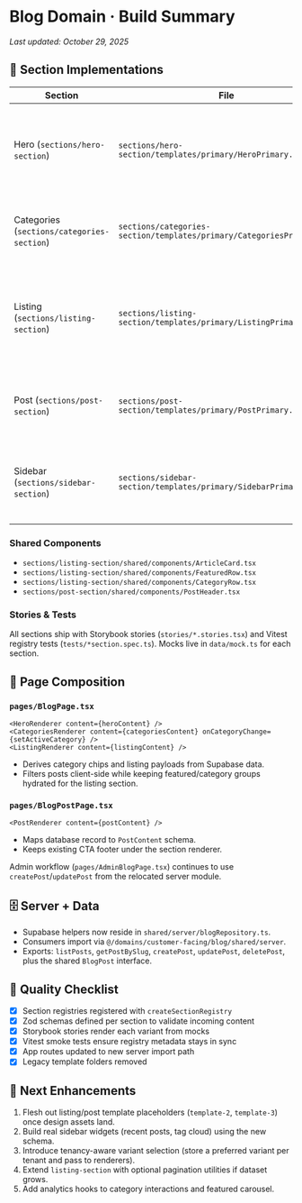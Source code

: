 # Blog Domain · Build Summary

_Last updated: October 29, 2025_

## 🧱 Section Implementations

| Section | File | Highlights |
| --- | --- | --- |
| Hero (`sections/hero-section`) | `sections/hero-section/templates/primary/HeroPrimary.tsx` | Full-bleed hero with gradient overlay, uses shared `SectionHeading`, optional background image + pill copy |
| Categories (`sections/categories-section`) | `sections/categories-section/templates/primary/CategoriesPrimary.tsx` | Badge-based filter pills, active state styling, accepts `onCategoryChange` callback |
| Listing (`sections/listing-section`) | `sections/listing-section/templates/primary/ListingPrimary.tsx` | Featured carousel + category rows + grid feed, reuses `ArticleCard`, `FeaturedRow`, `CategoryRow`, handles empty state copy |
| Post (`sections/post-section`) | `sections/post-section/templates/primary/PostPrimary.tsx` | Uses shared `PostHeader`, typography-rich article body, CTA footer retains existing links |
| Sidebar (`sections/sidebar-section`) | `sections/sidebar-section/templates/primary/SidebarPrimary.tsx` | Widget stack driven by structured data, placeholder variants available for future designs |

### Shared Components
- `sections/listing-section/shared/components/ArticleCard.tsx`
- `sections/listing-section/shared/components/FeaturedRow.tsx`
- `sections/listing-section/shared/components/CategoryRow.tsx`
- `sections/post-section/shared/components/PostHeader.tsx`

### Stories & Tests
All sections ship with Storybook stories (`stories/*.stories.tsx`) and Vitest registry tests (`tests/*section.spec.ts`). Mocks live in `data/mock.ts` for each section.

## 📄 Page Composition

### `pages/BlogPage.tsx`
```tsx
<HeroRenderer content={heroContent} />
<CategoriesRenderer content={categoriesContent} onCategoryChange={setActiveCategory} />
<ListingRenderer content={listingContent} />
```
- Derives category chips and listing payloads from Supabase data.
- Filters posts client-side while keeping featured/category groups hydrated for the listing section.

### `pages/BlogPostPage.tsx`
```tsx
<PostRenderer content={postContent} />
```
- Maps database record to `PostContent` schema.
- Keeps existing CTA footer under the section renderer.

Admin workflow (`pages/AdminBlogPage.tsx`) continues to use `createPost`/`updatePost` from the relocated server module.

## 🗄️ Server + Data

- Supabase helpers now reside in `shared/server/blogRepository.ts`.
- Consumers import via `@/domains/customer-facing/blog/shared/server`.
- Exports: `listPosts`, `getPostBySlug`, `createPost`, `updatePost`, `deletePost`, plus the shared `BlogPost` interface.

## 🧪 Quality Checklist

- [x] Section registries registered with `createSectionRegistry`
- [x] Zod schemas defined per section to validate incoming content
- [x] Storybook stories render each variant from mocks
- [x] Vitest smoke tests ensure registry metadata stays in sync
- [x] App routes updated to new server import path
- [x] Legacy template folders removed

## 🎯 Next Enhancements

1. Flesh out listing/post template placeholders (`template-2`, `template-3`) once design assets land.
2. Build real sidebar widgets (recent posts, tag cloud) using the new schema.
3. Introduce tenancy-aware variant selection (store a preferred variant per tenant and pass to renderers).
4. Extend `listing-section` with optional pagination utilities if dataset grows.
5. Add analytics hooks to category interactions and featured carousel.
